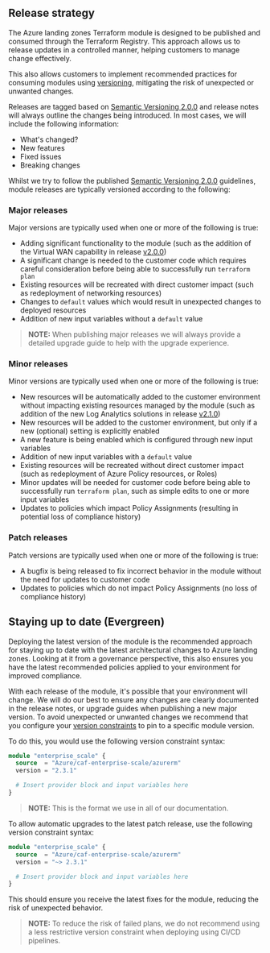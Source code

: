 <!-- markdownlint-disable first-line-h1 -->
## Release strategy

The Azure landing zones Terraform module is designed to be published and consumed through the Terraform Registry.
This approach allows us to release updates in a controlled manner, helping customers to manage change effectively.

This also allows customers to implement recommended practices for consuming modules using [versioning][module_versions], mitigating the risk of unexpected or unwanted changes.

Releases are tagged based on [Semantic Versioning 2.0.0][sem_ver_2] and release notes will always outline the changes being introduced.
In most cases, we will include the following information:

- What's changed?
- New features
- Fixed issues
- Breaking changes

Whilst we try to follow the published [Semantic Versioning 2.0.0][sem_ver_2] guidelines, module releases are typically versioned according to the following:

### Major releases

Major versions are typically used when one or more of the following is true:

- Adding significant functionality to the module (such as the addition of the Virtual WAN capability in release [v2.0.0][release_v2_0_0])
- A significant change is needed to the customer code which requires careful consideration before being able to successfully run `terraform plan`
- Existing resources will be recreated with direct customer impact (such as redeployment of networking resources)
- Changes to `default` values which would result in unexpected changes to deployed resources
- Addition of new input variables without a `default` value

> **NOTE:** When publishing major releases we will always provide a detailed upgrade guide to help with the upgrade experience.

### Minor releases

Minor versions are typically used when one or more of the following is true:

- New resources will be automatically added to the customer environment without impacting existing resources managed by the module (such as addition of the new Log Analytics solutions in release [v2.1.0][release_v2_1_0])
- New resources will be added to the customer environment, but only if a new (optional) setting is explicitly enabled
- A new feature is being enabled which is configured through new input variables
- Addition of new input variables with a `default` value
- Existing resources will be recreated without direct customer impact (such as redeployment of Azure Policy resources, or Roles)
- Minor updates will be needed for customer code before being able to successfully run `terraform plan`, such as simple edits to one or more input variables
- Updates to policies which impact Policy Assignments (resulting in potential loss of compliance history)

### Patch releases

Patch versions are typically used when one or more of the following is true:

- A bugfix is being released to fix incorrect behavior in the module without the need for updates to customer code
- Updates to policies which do not impact Policy Assignments (no loss of compliance history)

## Staying up to date (Evergreen)

Deploying the latest version of the module is the recommended approach for staying up to date with the latest architectural changes to Azure landing zones.
Looking at it from a governance perspective, this also ensures you have the latest recommended policies applied to your environment for improved compliance.

With each release of the module, it's possible that your environment will change.
We will do our best to ensure any changes are clearly documented in the release notes, or upgrade guides when publishing a new major version.
To avoid unexpected or unwanted changes we recommend that you configure your [version constraints][version_constraints] to pin to a specific module version.

To do this, you would use the following version constraint syntax:

```terraform
module "enterprise_scale" {
  source  = "Azure/caf-enterprise-scale/azurerm"
  version = "2.3.1"

  # Insert provider block and input variables here
}
```

> **NOTE:** This is the format we use in all of our documentation.

To allow automatic upgrades to the latest patch release, use the following version constraint syntax:

```terraform
module "enterprise_scale" {
  source  = "Azure/caf-enterprise-scale/azurerm"
  version = "~> 2.3.1"

  # Insert provider block and input variables here
}
```

This should ensure you receive the latest fixes for the module, reducing the risk of unexpected behavior.

> **NOTE:** To reduce the risk of failed plans, we do not recommend using a less restrictive version constraint when deploying using CI/CD pipelines.

 [//]: # (************************)
 [//]: # (INSERT LINK LABELS BELOW)
 [//]: # (************************)

[module_versions]:     https://www.terraform.io/language/modules/syntax#version "Terraform - Module Versions"
[version_constraints]: https://www.terraform.io/language/modules/syntax#version "Terraform - Version Constraints"
[sem_ver_2]:           https://semver.org/ "Overview of Semantic Versioning 2.0.0"
[release_v2_0_0]:      https://github.com/Azure/terraform-azurerm-caf-enterprise-scale/releases/tag/v2.0.0 "Release notes for v2.0.0 of the Azure landing zones Terraform module"
[release_v2_1_0]:      https://github.com/Azure/terraform-azurerm-caf-enterprise-scale/releases/tag/v2.1.0 "Release notes for v2.1.0 of the Azure landing zones Terraform module"
